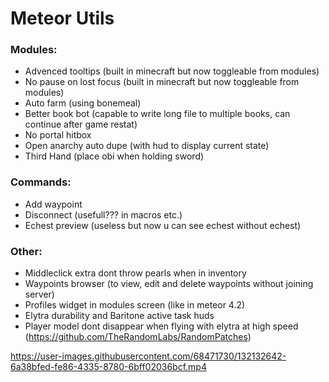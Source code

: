 # Meteor Utils

### Modules:  
- Advenced tooltips (built in minecraft but now toggleable from modules)
- No pause on lost focus (built in minecraft but now toggleable from modules)
- Auto farm (using bonemeal)
- Better book bot (capable to write long file to multiple books, can continue after game restat)
- No portal hitbox
- Open anarchy auto dupe (with hud to display current state)
- Third Hand (place obi when holding sword)

### Commands:
- Add waypoint
- Disconnect (usefull??? in macros etc.)
- Echest preview (useless but now u can see echest without echest)

### Other:
- Middleclick extra dont throw pearls when in inventory 
- Waypoints browser (to view, edit and delete waypoints without joining server)
- Profiles widget in modules screen (like in meteor 4.2)
- Elytra durability and Baritone active task huds
- Player model dont disappear when flying with elytra at high speed (https://github.com/TheRandomLabs/RandomPatches)

https://user-images.githubusercontent.com/68471730/132132642-6a38bfed-fe86-4335-8780-6bff02036bcf.mp4
